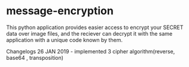 # message-encryption
This python application provides easier access to encrypt your SECRET data over image files, and the reciever can decrypt it with the same application with a unique code known by them.

Changelogs
26 JAN 2019 - implemented 3 cipher algorithm(reverse, base64 , transposition)
